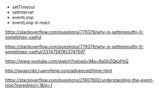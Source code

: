 - setTimeout
- setInterval
- eventLoop
- eventLoop in react

https://stackoverflow.com/questions/779379/why-is-settimeoutfn-0-sometimes-useful

https://stackoverflow.com/questions/779379/why-is-settimeoutfn-0-sometimes-useful/23747597#23747597

https://www.youtube.com/watch?reload=9&v=8aGhZQkoFbQ

http://javascript.ruanyifeng.com/advanced/timer.html

https://stackoverflow.com/questions/21607692/understanding-the-event-loop?noredirect=1&lq=1